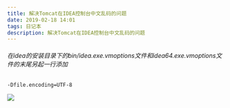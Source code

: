 ```yaml
---
title: 解决Tomcat在IDEA控制台中文乱码的问题
date: 2019-02-18 14:01
tags: 日记本
description: 解决Tomcat在IDEA控制台中文乱码的问题
---
```

###### 在idea的安装目录下的bin/idea.exe.vmoptions文件和idea64.exe.vmoptions文件的末尾另起一行添加
```shell
-Dfile.encoding=UTF-8
```
![](https://upload-images.jianshu.io/upload_images/2743275-61972ac0c4df530b.png?imageMogr2/auto-orient/strip%7CimageView2/2/w/1240)
